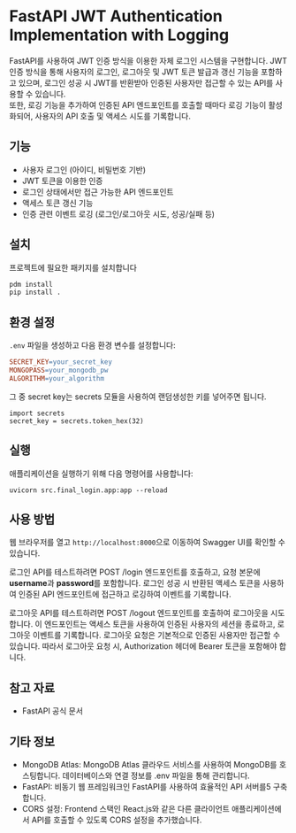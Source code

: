 # FastAPI JWT Authentication Implementation with Logging

FastAPI를 사용하여 JWT 인증 방식을 이용한 자체 로그인 시스템을 구현합니다. 
JWT 인증 방식을 통해 사용자의 로그인, 로그아웃 및 JWT 토큰 발급과 갱신 기능을 포함하고 있으며, 로그인 성공 시 JWT를 반환받아 인증된 사용자만 접근할 수 있는 API를 사용할 수 있습니다.  
또한, 로깅 기능을 추가하여 인증된 API 엔드포인트를 호출할 때마다 로깅 기능이 활성화되어, 사용자의 API 호출 및 액세스 시도를 기록합니다.

## 기능

- 사용자 로그인 (아이디, 비밀번호 기반)
- JWT 토큰을 이용한 인증
- 로그인 상태에서만 접근 가능한 API 엔드포인트
- 액세스 토큰 갱신 기능
- 인증 관련 이벤트 로깅 (로그인/로그아웃 시도, 성공/실패 등)
## 설치

프로젝트에 필요한 패키지를 설치합니다

```bash
pdm install
pip install .
```
## 환경 설정

`.env` 파일을 생성하고 다음 환경 변수를 설정합니다:

```makefile
SECRET_KEY=your_secret_key
MONGOPASS=your_mongodb_pw
ALGORITHM=your_algorithm

```
그 중 secret key는 secrets 모듈을 사용하여 랜덤생성한 키를 넣어주면 됩니다.
```
import secrets
secret_key = secrets.token_hex(32)
```

## 실행

애플리케이션을 실행하기 위해 다음 명령어를 사용합니다:


`uvicorn src.final_login.app:app --reload`

## 사용 방법    

웹 브라우저를 열고 `http://localhost:8000`으로 이동하여 Swagger UI를 확인할 수 있습니다.

로그인 API를 테스트하려면 POST /login 엔드포인트를 호출하고, 요청 본문에 **username**과 **password**를 포함합니다.
로그인 성공 시 반환된 액세스 토큰을 사용하여 인증된 API 엔드포인트에 접근하고 로깅하여 이벤트를 기록합니다.

로그아웃 API를 테스트하려면 POST /logout 엔드포인트를 호출하여 로그아웃을 시도합니다. 
이 엔드포인트는 액세스 토큰을 사용하여 인증된 사용자의 세션을 종료하고, 로그아웃 이벤트를 기록합니다.
로그아웃 요청은 기본적으로 인증된 사용자만 접근할 수 있습니다. 따라서 로그아웃 요청 시, Authorization 헤더에 Bearer 토큰을 포함해야 합니다.

## 참고 자료

- FastAPI 공식 문서

## 기타 정보
- MongoDB Atlas: MongoDB Atlas 클라우드 서비스를 사용하여 MongoDB를 호스팅합니다. 데이터베이스와 연결 정보를 .env 파일을 통해 관리합니다.
- FastAPI: 비동기 웹 프레임워크인 FastAPI를 사용하여 효율적인 API 서버를5 구축합니다.
- CORS 설정: Frontend 스택인 React.js와 같은 다른 클라이언트 애플리케이션에서 API를 호출할 수 있도록 CORS 설정을 추가했습니다.
